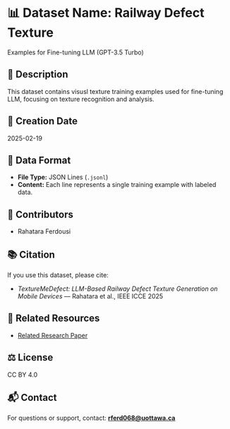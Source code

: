 
# 📊 Dataset Name: Railway Defect Texture 
  Examples for Fine-tuning LLM (GPT-3.5 Turbo)

## 📖 Description
This dataset contains visusl texture training examples used for fine-tuning LLM, focusing on texture recognition and analysis.

## 📅 Creation Date
2025-02-19

## 📁 Data Format
- **File Type:** JSON Lines (`.jsonl`)
- **Content:** Each line represents a single training example with labeled data.

## 👥 Contributors
- Rahatara Ferdousi

## 📚 Citation
If you use this dataset, please cite:
- *TextureMeDefect: LLM-Based Railway Defect Texture Generation on Mobile Devices* — Rahatara et al., IEEE ICCE 2025

## 🔗 Related Resources
- [Related Research Paper](https://arxiv.org/pdf/2410.18085)

## ⚖️ License
CC BY 4.0

## 📬 Contact
For questions or support, contact: **rferd068@uottawa.ca**
